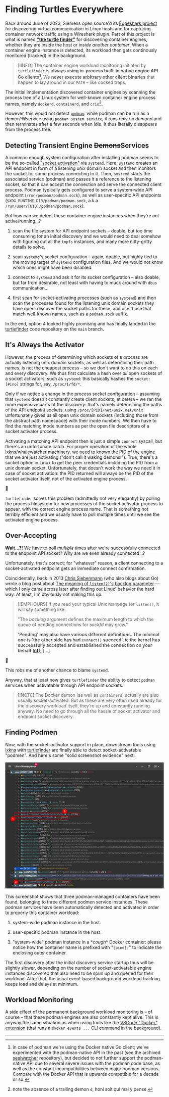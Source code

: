 # Finding Turtles Everywhere

Back around June of 2023, Siemens open source'd its [Edgeshark
project](https://github.com/siemens/edgeshark) for discovering virtual
communication in Linux hosts and for capturing container network traffic using a
Wireshark plugin. Part of this project is what is named **["the turtle
finder"](https://github.com/siemens/turtlefinder)** for discovering container
engines, whether they are inside the host or _inside another container_. When a
container engine instance is detected, its workload then gets continously
monitored (tracked) in the background.

> [!INFO] The container engine workload monitoring initiated by `turtlefinder`
> is **always using in-process built-in native engine API Go clients[^1]**. We
> **never execute arbitrary other client binaries** that happen to lay around in
> our `PATH` – like cocked traps.

The initial implementation discovered container engines by scanning the process
tree of a Linux system for well-known container engine process names, namely
`dockerd`, `containerd`, and `crio`[^2].

However, this would not detect [`podman`](https://podman.io): while podman can
be run as a ~~demon~~^Wservice using `podman system service`, it runs _only on
demand_ and then terminates after a few seconds when idle. It thus literally
disappears from the process tree.

## Detecting Transient Engine ~~Demons~~Services

A common enough system configuration after installing podman seems to be the
so-called ["socket
activation"](https://0pointer.de/blog/projects/socket-activated-containers.html)
via `systemd`. Here, `systemd` creates an API endpoint in form of a listening
unix domain socket and then monitors the socket for some process connecting to
it. Then, `systemd` starts the associated service (podman) and passes it a
reference to the listening socket, so that it can accept the connection and
serve the connected client process. Podman typically gets configured to serve a
system-wide API endpoint (`/run/podman/podman.sock`), as well as user-specific
API endpoints (`$XDG_RUNTIME_DIR/podman/podman.sock`, a.k.a
`/run/user/[UID]/podman/podman.sock`).

But how can we detect these container engine instances when they're not
active/running...?

1. scan the file system for API endpoint sockets – doable, but too time
   consuming for an initial discovery and we would need to deal somehow with
   figuring out all the `tmpfs` instances, and many more nitty-gritty details to
   solve.

2. scan `systemd`'s socket configuration – again, doable, but highly tied to the
   moving target of `systemd` configuration files. And we would not know which
   ones might have been disabled.

3. connect to `systemd` and ask it for its socket configuration – also doable,
   but far from desirable, not least with having to muck around with `dbus`
   communication...

4. first scan for socket-activating processes (such as `systemd`) and then scan
   the processes found for the listening unix domain sockets they have open;
   discover the socket paths for these, and use those that match well-known
   names, such as a `podman.sock` suffix.

In the end, option 4 looked highly promising and has finally landed in the
[turtlefinder](https://github.com/siemens/turtlefinder) code repository on the
`main` branch.

## It's Always the Activator

However, the process of determining which sockets of a process are actually
listening unix domain sockets, as well as determining their path names, is not
the cheapest process – so we don't want to do this on each and every discovery.
We thus first calculate a hash over _all_ open sockets of a socket activators,
such as `systemd`: this basically hashes the `socket:[#ino]` strings for, say,
`/proc/1/fd/*`.

Only if we notice a change in the process socket configuration – assuming that
`systemd` doesn't constantly create client sockets, et cetera – we ran the more
expensive parts of the discovery: that's namely determining the paths of the API
endpoint sockets, using `/proc/[PID]/net/unix`. `net/unix` unfortunately gives
us all open unix domain sockets (including those from the abstract path
namespace) with their inode numbers. We then have to find the matching inode
numbers as per the open file descriptors of a socket activator process.

Activating a matching API endpoint then is just a simple `connect` syscall, but
there's an unfortunate catch. For proper operation of the whole
lxkns/whalewatcher machinery, we need to known the PID of the engine that we are
just activating ("don't call it waking demons!"). True, there's a socket option
in Linux to get the peer credentials including the PID from a unix domain
socket. Unfortunately, that doesn't work the way we need it in case of socket
activation: the PID returned will always be the PID of the socket activator
itself, not of the activated engine process.

🤦

`turtlefinder` solves this problem (admittedly not very elegantly) by polling
the process filesystem for new processes of the socket activator process to
appear, with the correct engine process name. That is something not terribly
efficient and we usually have to poll multiple times until we see the activated
engine process.

## Over-Accepting

**Wait...?!** We have to poll _multiple_ times after we're successfully
connected to the endpoint API socket? Why are we even already connected...?

Unfortunately, that's correct; for "whatever" reason, a client connecting to a
socket-activated endpoint gets an immediate connect confirmation.

Coincidentally, back in 2013 [Chris Siebenmann](https://utcc.utoronto.ca/~cks/)
(who also blogs about Go) wrote a blog post about [The meaning of `listen(2)`'s
backlog
parameter](https://utcc.utoronto.ca/~cks/space/blog/unix/ListenBacklogMeaning) —
which I only came across later after finding out Linux' behavior the hard way.
At least, I'm obviously not making this up.

> [!EMPHOURS]
> If you read your typical Unix manpage for `listen()`, it will say something like:
> 
> "The _backlog_ argument defines the maximum length to which the queue of
> pending connections for _sockfd_ may grow."
> 
> **'Pending' may also have various different definitions. The minimal one is
> 'the other side has had `connect()` succeed', ie the kernel has successfully
> accepted and established the connection on your behalf
> ([cf](https://utcc.utoronto.ca/~cks/space/blog/programming/SocketListenLimitation));**
> [...]

🤦

This robs me of another chance to blame `systemd`.

Anyway, that at least now gives `turtlefinder` the ability to detect `podman`
services when activatable through API endpoint sockets.

> [!NOTE] The Docker demon (as well as `containerd`) actually are also usually
> socket-activated. But as these are very often used already for the discovery
> workload itself, they're up and constantly running anyway. No need to go
> through all the hassle of socket activator and endpoint socket discovery.

## Finding Podmen

Now, with the socket-activator support in place, downstream tools using
[lxkns](https://github.com/thediveo/lxkns) with
[turtlefinder](https://github.com/siemens/turtlefinder) are finally able to
detect socket-activatable "podmen". And here's some "solid screenshot evidence"
next:

![podmen](_images/turtlefinder-podmen.png)

This screenshot shows that three podman-managed containers have been found,
belonging to three different podmen service instances. These podman services
have been automatically detected and activated in order to properly this
container workload:

1. system-wide podman instance in the host.

2. user-specific podman instance in the host.

3. "system-wide" podman instance in a \*&#8203;_cough_&#8203;\* Docker
   container: please notice how the container name is prefixed with "`[pind]:`"
   to indicate the enclosing outer container.

The first discovery after the initial discovery service startup thus will be
slightly slower, depending on the number of socket-activatable engine instances
discovered that also need to be spun up and queried for their workload. After
that, the usual event-based background workload tracking keeps load and delays
at minimum.

## Workload Monitoring

A side effect of the permanent background workload monitoring is – of course –
that these podman engines are also constantly kept alive. This is anyway the
same situation as when using tools like the [VSCode "Docker"
extension](https://github.com/microsoft/vscode-docker) (that runs a `docker
events ...` CLI command in the background).

---

[^1]: in case of podman we're using the Docker native Go client; we've
    experimented with the podman-native API in the past (see the archived
    [sealwatcher](https://github.com/thediveo/sealwatcher) repository), but
    decided to not further support the podman-native API due to several severe
    issues with the podman code base, as well as the constant incompatibilities
    between major podman versions. Compare with the Docker API that is upwards
    compatible for a decade or so.

[^2]: note the absence of a trailing demon `d`, honi soit qui mal y pense.
